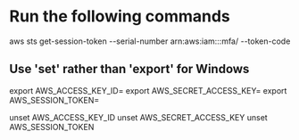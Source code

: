 # Run the following commands

aws sts get-session-token --serial-number arn:aws:iam::<account-id>:mfa/<user-name> --token-code <token-from-device>

## Use 'set' rather than 'export' for Windows

export AWS_ACCESS_KEY_ID=<access-key-id>
export AWS_SECRET_ACCESS_KEY=<secret-access-key>
export AWS_SESSION_TOKEN=<session-token>

unset AWS_ACCESS_KEY_ID
unset AWS_SECRET_ACCESS_KEY
unset AWS_SESSION_TOKEN

